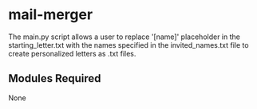 # mail-merger

The main.py script allows a user to replace '[name]' placeholder in the starting_letter.txt with the names specified in the invited_names.txt file to create personalized letters as .txt files.

## Modules Required
None

